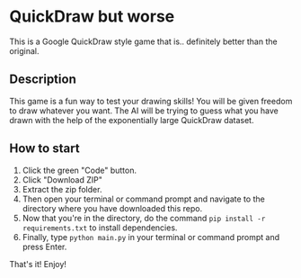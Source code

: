 # QuickDraw but worse

This is a Google QuickDraw style game that is.. definitely better than the original. 

## Description

This game is a fun way to test your drawing skills! You will be given freedom to draw whatever you want. The AI will be trying to guess what you have drawn with the help of the exponentially large QuickDraw dataset.

## How to start

1. Click the green "Code" button.
2. Click "Download ZIP"
3. Extract the zip folder.
4. Then open your terminal or command prompt and navigate to the directory where you have downloaded this repo. 
5. Now that you're in the directory, do the command `pip install -r requirements.txt` to install dependencies.
6. Finally, type `python main.py` in your terminal or command prompt and press Enter.

That's it! Enjoy!
